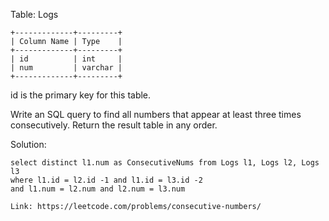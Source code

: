 Table: Logs
```
+-------------+---------+
| Column Name | Type    |
+-------------+---------+
| id          | int     |
| num         | varchar |
+-------------+---------+
```
id is the primary key for this table.
 
Write an SQL query to find all numbers that appear at least three times consecutively.
Return the result table in any order.

Solution:
```
select distinct l1.num as ConsecutiveNums from Logs l1, Logs l2, Logs l3
where l1.id = l2.id -1 and l1.id = l3.id -2
and l1.num = l2.num and l2.num = l3.num
```
```
Link: https://leetcode.com/problems/consecutive-numbers/
```
